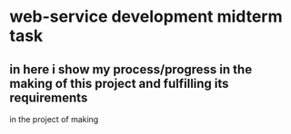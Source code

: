 # web-service development midterm task

## in here i show my process/progress in the making of this project and fulfilling its requirements

in the project of making
